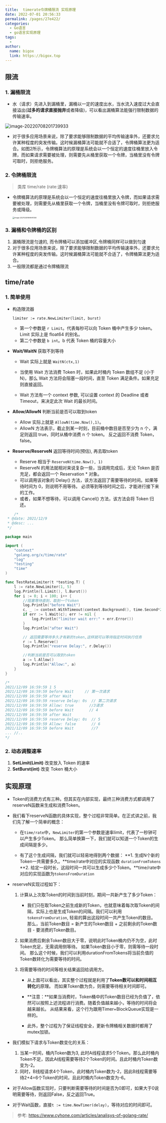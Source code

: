 ```yaml
---
title:  timerate令牌桶限流 实现原理
date: 2022-07-01 20:56:33
permalink: /pages/27e422/
categories:
  - Go语言
  - go语言实现原理
tags:
  - 
author: 
  name: bigox
  link: https://bigox.top
---
```

## 限流

### 1. 漏桶限流

- 水（请求）先进入到漏桶里，漏桶以一定的速度出水，当水流入速度过大会直接溢出(**过多的请求直接抛弃**或者降级)，可以看出漏桶算法能强行限制数据的传输速率。

![image-20220708201739933](https://raw.githubusercontent.com/daniuEvan/pictrues/main/Typora/20220708201739.png)

- 对于很多应用场景来说，除了要求能够限制数据的平均传输速率外，还要求允许某种程度的突发传输。这时候漏桶算法可能就不合适了，令牌桶算法更为适合。如图2所示，令牌桶算法的原理是系统会以一个恒定的速度往桶里放入令牌，而如果请求需要被处理，则需要先从桶里获取一个令牌，当桶里没有令牌可取时，则拒绝服务。

### 2. 令牌桶限流

> 类库 time/rate  (rate:速率)

- 令牌桶算法的原理是系统会以一个恒定的速度往桶里放入令牌，而如果请求需要被处理，则需要先从桶里获取一个令牌，当桶里没有令牌可取时，则拒绝服务或降级。

  <img src="https://raw.githubusercontent.com/daniuEvan/pictrues/main/Typora/20220708201640.png" alt="image-20211209164645108" style="zoom: 39%;" />

### 3. 漏桶和令牌桶的区别

1. 漏桶限流是匀速的, 而令牌桶可以添加缓冲区,令牌桶同样可以做到匀速
2. 对于很多应用场景来说，除了要求能够限制数据的平均传输速率外，还要求允许某种程度的突发传输。这时候漏桶算法可能就不合适了，令牌桶算法更为适合。
3. 一般限流都是通过令牌桶限流

## time/rate

### 1. 简单使用

- 构造限流器

  `limiter := rate.NewLimiter(limit, burst)` 

  - 第一个参数是 `r Limit`。代表每秒可以向 Token 桶中产生多少 token。Limit 实际上是 float64 的别名。
  - 第二个参数是 `b int`。b 代表 Token 桶的容量大小

- **Wait/WaitN** 获取不到等待

  - Wait 实际上就是 `WaitN(ctx,1)`

  - 当使用 Wait 方法消费 Token 时，如果此时桶内 Token 数组不足 (小于 N)，那么 Wait 方法将会阻塞一段时间，直至 Token 满足条件。如果充足则直接返回。

  - Wait 方法有一个 context 参数, 可以设置 context 的 Deadline 或者 Timeout，来决定此次 Wait 的最长时间。

- **Allow/AllowN**  判断当前是否可以取到token 

  - Allow 实际上就是 `AllowN(time.Now(),1)`。
  - AllowN 方法表示，截止到某一时刻，目前桶中数目是否至少为 n 个，满足则返回 true，同时从桶中消费 n 个 token。
    反之返回不消费 Token，false。

- **Reserve/ReserveN** 返回等待时间(预估), 再去取token 
  - Reserve 相当于 `ReserveN(time.Now(), 1)`
  - ReserveN 的用法就相对来说复杂一些，当调用完成后，无论 Token 是否充足，都会返回一个 Reservation * 对象。
  - 可以调用该对象的 Delay() 方法，该方法返回了需要等待的时间。如果等待时间为 0，则说明不用等待。
    必须等到等待时间之后，才能进行接下来的工作。
  - 或者，如果不想等待，可以调用 Cancel() 方法，该方法会将 Token 归还。

```go
	/*
 * @date: 2021/12/9
 * @desc: ...
 */

package main

import (
	"context"
	"golang.org/x/time/rate"
	"log"
	"testing"
	"time"
)

func TestRateLimiter(t *testing.T) {
	l := rate.NewLimiter(1, 5)
	log.Println(l.Limit(), l.Burst())
	for i := 0; i < 100; i++ {
		//阻塞等待直到，取到一个token
		log.Println("before Wait")
		c, _ := context.WithTimeout(context.Background(), time.Second*2)
		if err := l.Wait(c); err != nil {
			log.Println("limiter wait err:" + err.Error())
		}
		log.Println("after Wait")

		// 返回需要等待多久才有新的token,这样就可以等待指定时间执行任务
		r := l.Reserve()
		log.Println("reserve Delay:", r.Delay())

		//判断当前是否可以取到token
		a := l.Allow()
		log.Println("Allow:", a)
	}
}

/*
2021/12/09 16:59:59 1 5
2021/12/09 16:59:59 before Wait     // 第一次请求
2021/12/09 16:59:59 after Wait     
2021/12/09 16:59:59 reserve Delay: 0s  // 第二次请求
2021/12/09 16:59:59 Allow: true       //3请求
2021/12/09 16:59:59 before Wait       // 4
2021/12/09 16:59:59 after Wait      
2021/12/09 16:59:59 reserve Delay: 0s  // 5
2021/12/09 16:59:59 Allow: false       // 6
2021/12/09 16:59:59 before Wait        //7
... //..
*/
```



### 2. 动态调整速率

1. **SetLimit(Limit)** 改变放入 Token 的速率
2. **SetBurst(int)** 改变 Token 桶大小



## 实现原理

- Token的消费方式有三种。但其实在内部实现，最终三种消费方式都调用了reserveN函数来生成和消费Token。

- 我们看下reserveN函数的具体实现，整个过程非常简单。在正式讲之前，我们先了解一个简单的概念：

  - 在`time/rate`中，`NewLimiter`的第一个参数是速率limit，代表了一秒钟可以产生多少Token。
    那么简单换算一下，我们就可以知道一个Token的生成间隔是多少。

  - 有了这个生成间隔，我们就可以轻易地得到两个数据：
    **1. 生成N个新的Token一共需要多久。**time/rate中对应的实现函数 `durationFromTokens`
    **2. 给定一段时长，这段时间一共可以生成多少个Token。**time/rate中对应的实现函数为`tokensFromDuration`

- reserveN实现过程如下：

  1. 计算从上次取Token的时间到当前时刻，期间一共新产生了多少Token：
     - 我们只在取Token之前生成新的Token，也就意味着每次取Token的间隔，实际上也是生成Token的间隔。我们可以利用`tokensFromDuration`, 轻易的算出这段时间一共产生Token的数目。
       那么，当前Token数目 = 新产生的Token数目 + 之前剩余的Token数目 - 要消费的Token数目。

  2. 如果消费后剩余Token数目大于零，说明此时Token桶内仍不为空，此时Token充足，无需调用侧等待。
     如果Token数目小于零，则需等待一段时间。
     那么这个时候，我们可以利用durationFromTokens将当前负值的Token数转化为需要等待的时间。

  3. 将需要等待的时间等相关结果返回给调用方。

     - 从上面可以看出，其实整个过程就是利用了**Token数可以和时间相互转化**的原理。 而如果Token数为负，则需要等待相关时间即可。

     - **注意：**如果当消费时，Token桶中的Token数目已经为负值了，依然可以按照上述流程进行消费。随着负值越来越小，等待的时间将会越来越长。 从结果来看，这个行为跟用Timer+BlockQueue实现是一样的。

     - 此外，整个过程为了保证线程安全，更新令牌桶相关数据时都用了mutex加锁。

- 我们模拟下请求与Token数变化的关系：

  1. 当某一时间，桶内Token数为3, 此时A线程请求5个Token。那么此时桶内Token不足，因此A线程需要等待2个Token的时间。且此时桶内Token数变为-2。
  2. 同时，B线程请求4个Token，此时桶内Token数为-2，因此B线程需要等待2+4=6个Token的时间，且此时桶内Token数变为-6。

- 对于Allow函数实现时，只要判断需要等待的时间是否为0即可，如果大于0说明需要等待，则返回False，反之返回True。

- 对于Wait函数，直接`t := time.NewTimer(delay)`，等待对应的时间即可。

> 参考: https://www.cyhone.com/articles/analisys-of-golang-rate/